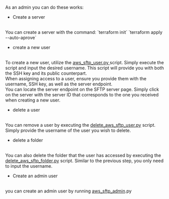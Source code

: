 As an admin you can do these works:

- Create a server
<br>
You can create a server with the command:
`terraform init`
`terraform apply --auto-aprove`

- create a new user
<br>
To create a new user, utilize the <a href="https://github.com/Tahoora78/AutomationTask/blob/main/aws_sftp_user.py">aws_sftp_user.py </a>  script. Simply execute the script and input the desired username. This script will provide you with both the SSH key and its public counterpart.
<br>
When assigning access to a user, ensure you provide them with the username, SSH key, as well as the server endpoint.
<br>
You can locate the server endpoint on the SFTP server page. Simply click on the server with the server ID that corresponds to the one you received when creating a new user.

- delete a user
<br>
You can remove a user by executing the <a href = "https://github.com/Tahoora78/AutomationTask/blob/main/delete_aws_sftp_user.py">delete_aws_sftp_user.py</a> script. Simply provide the username of the user you wish to delete.

- delete a folder
<br>
You can also delete the folder that the user has accessed by executing the <a href="https://github.com/Tahoora78/AutomationTask/blob/main/delete_aws_sftp_folder.py">delete_aws_sftp_folder.py</a> script. Similar to the previous step, you only need to input the username.

- Create an admin user
<br>
you can create an admin user by running <a href="https://github.com/Tahoora78/AutomationTask/blob/main/aws_sftp_admin.py">aws_sftp_admin</a>.py

